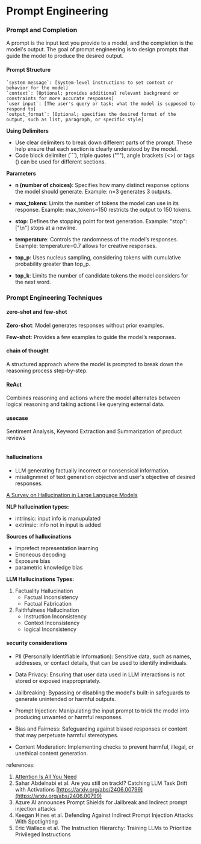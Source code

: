 # Prompt Engineering


### Prompt and Completion

A prompt is the input text you provide to a model, and the completion is the model's output. The goal of prompt engineering is to design prompts that guide the model to produce the desired output.


#### Prompt Structure

```
`system message`: [System-level instructions to set context or behavior for the model]
`context`: [Optional; provides additional relevant background or constraints for more accurate responses]
`user input`: [The user's query or task; what the model is supposed to respond to]
`output_format`: [Optional; specifies the desired format of the output, such as list, paragraph, or specific style]
```

**Using Delimiters**

- Use clear delimiters to break down different parts of the prompt. These help ensure that each section is clearly understood by the model.
- Code block delimiter (```), triple quotes ("""), angle brackets (<>) or tags (<tag></tag>) can be used for different sections.

**Parameters**

- **n (number of choices)**: Specifies how many distinct response options the model should generate.
Example: n=3 generates 3 outputs.

- **max_tokens**: Limits the number of tokens the model can use in its response.
Example: max_tokens=150 restricts the output to 150 tokens.

- **stop**: Defines the stopping point for text generation.
Example: "stop": ["\n"] stops at a newline.

- **temperature**: Controls the randomness of the model’s responses.
Example: temperature=0.7 allows for creative responses.

- **top_p**: Uses nucleus sampling, considering tokens with cumulative probability greater than top_p.

- **top_k**: Limits the number of candidate tokens the model considers for the next word.


### Prompt Engineering Techniques

#### zero-shot and few-shot

**Zero-shot**: Model generates responses without prior examples.

**Few-shot**: Provides a few examples to guide the model’s responses.

#### chain of thought

A structured approach where the model is prompted to break down the reasoning process step-by-step.

#### ReAct

Combines reasoning and actions where the model alternates between logical reasoning and taking actions like querying external data.

#### usecase

Sentiment Analysis, Keyword Extraction and Summarization of product reviews

```

```

#### hallucinations

- LLM generating factually incorrect or nonsensical information.
- misalignmnet of text generation objectve and user's objective of desired responses.

[A Survey on Hallucination in Large Language Models](https://arxiv.org/pdf/2311.05232.pdf)

**NLP hallucination types:**

- intrinsic: input info is manupulated
- extrinsic: info not in input is added

**Sources of hallucinations**
- Imprefect representation learning
- Erroneous decoding
- Exposure bias
- parametric knowledge bias

**LLM Hallucinations Types:**

1. Factuality Hallucination
    - Factual Inconsistency
    - Factual Fabrication
2. Faithfulness Hallucination
   - Instruction Inconsistency
   - Context Inconsistency
   - logical Inconsistency


#### security considerations

- PII (Personally Identifiable Information): Sensitive data, such as names, addresses, or contact details, that can be used to identify individuals.

- Data Privacy: Ensuring that user data used in LLM interactions is not stored or exposed inappropriately.

- Jailbreaking: Bypassing or disabling the model's built-in safeguards to generate unintended or harmful outputs.

- Prompt Injection: Manipulating the input prompt to trick the model into producing unwanted or harmful responses.

- Bias and Fairness: Safeguarding against biased responses or content that may perpetuate harmful stereotypes.

- Content Moderation: Implementing checks to prevent harmful, illegal, or unethical content generation.

references:


1. [Attention Is All You Need](https://arxiv.org/abs/1706.03762)
2. Sahar Abdelnabi et al. Are you still on track!? Catching LLM Task Drift with Activations [https://arxiv.org/abs/2406.00799](https://arxiv.org/abs/2406.00799)
3. Azure AI announces Prompt Shields for Jailbreak and Indirect prompt injection attacks
4. Keegan Hines et al. Defending Against Indirect Prompt Injection Attacks With Spotlighting
5. Eric Wallace et al. The Instruction Hierarchy: Training LLMs to Prioritize Privileged Instructions

 

